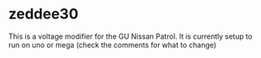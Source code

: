zeddee30
========

This is a voltage modifier for the GU Nissan Patrol. It is currently setup to run on uno or mega (check the comments for what to change)


